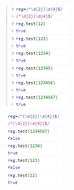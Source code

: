 ![image-20211011101607427](./imgs/image-20211011101607427.png)

![image-20211011104241763](./imgs/image-20211011104241763.png)
